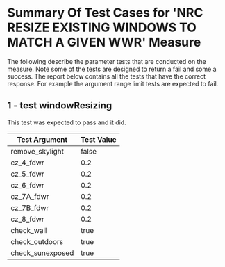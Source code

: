 # Summary Of Test Cases for 'NRC RESIZE EXISTING WINDOWS TO MATCH A GIVEN WWR' Measure
 
The following describe the parameter tests that are conducted on the measure. Note some of the 
tests are designed to return a fail and some a success. The report below contains all the tests that 
have the correct response. For example the argument range limit tests are expected to fail. 
 
## 1 - test windowResizing
 
This test was expected to pass and it did.
 
| Test Argument | Test Value |
| ------------- | ---------- |
| remove_skylight |false |
| cz_4_fdwr |0.2 |
| cz_5_fdwr |0.2 |
| cz_6_fdwr |0.2 |
| cz_7A_fdwr |0.2 |
| cz_7B_fdwr |0.2 |
| cz_8_fdwr |0.2 |
| check_wall |true |
| check_outdoors |true |
| check_sunexposed |true |
 
